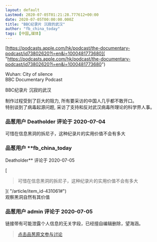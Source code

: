 ```yaml
---
layout: default
Lastmod: 2020-07-05T01:21:28.777612+00:00
date: 2020-07-05T00:00:00.000Z
title: "BBC纪录片 沉寂的武汉"
author: "fb_china_today"
tags: [中国,媒体]
---
```


[https://podcasts.apple.com/hk/podcast/the-documentary-podcast/id73802620?l=en&i=1000481773680]( "https://podcasts.apple.com/hk/podcast/the-documentary-podcast/id73802620?l=en&i=1000481773680")  
  
Wuhan: City of silence  
BBC Documentary Podcast  
  
BBC纪录片 沉寂的武汉  
  
制作过程受到了巨大的阻力, 所有要采访的中国人几乎都不敢开口。  
特别谈到了病毒起源问题, 采访了支持和反对武汉病毒所理论的科学界人事。

            
### 品葱用户 **Deatholder** 评论于 2020-07-04
        
可惜在信息黑洞的拆尼子，这种纪录片的实用价值不会有多大
        


            
### 品葱用户 **fb_china_today 
Deatholder** 评论于 2020-07-05
        
[

> 可惜在信息黑洞的拆尼子，这种纪录片的实用价值不会有多大

]( "/article/item_id-431061#")  
观察黑洞自然有其价值
        


            
### 品葱用户 **admin** 评论于 2020-07-05
        
链接带有可能泄露个人信息的无关字段，已经擅自编辑删除，望海涵。
        






> [点击品葱原文参与讨论](https://pincong.rocks/article/21215)

